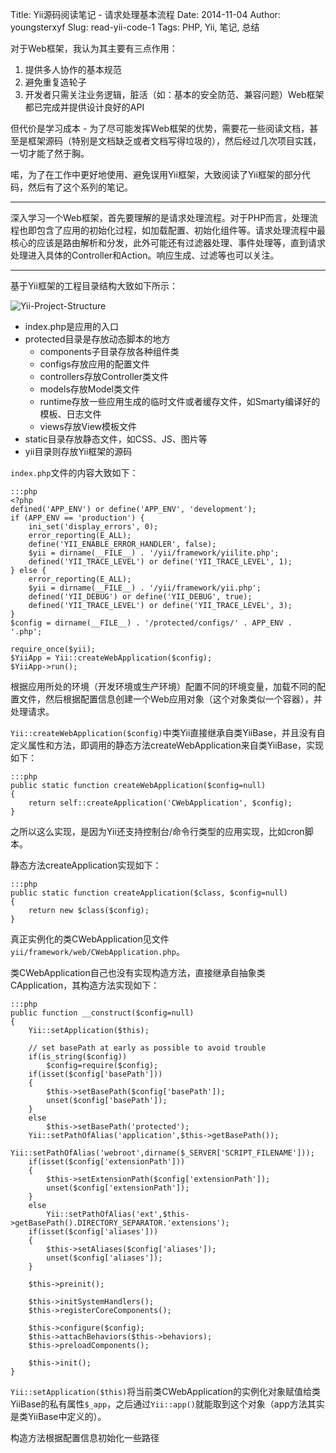 Title: Yii源码阅读笔记 - 请求处理基本流程
Date: 2014-11-04
Author: youngsterxyf
Slug: read-yii-code-1
Tags: PHP, Yii, 笔记, 总结

对于Web框架，我认为其主要有三点作用：

1. 提供多人协作的基本规范
2. 避免重复造轮子
3. 开发者只需关注业务逻辑，脏活（如：基本的安全防范、兼容问题）Web框架都已完成并提供设计良好的API

但代价是学习成本 - 为了尽可能发挥Web框架的优势，需要花一些阅读文档，甚至是框架源码（特别是文档缺乏或者文档写得垃圾的），然后经过几次项目实践，一切才能了然于胸。

喏，为了在工作中更好地使用、避免误用Yii框架，大致阅读了Yii框架的部分代码，然后有了这个系列的笔记。

------

深入学习一个Web框架，首先要理解的是请求处理流程。对于PHP而言，处理流程也即包含了应用的初始化过程，如加载配置、初始化组件等。请求处理流程中最核心的应该是路由解析和分发，此外可能还有过滤器处理、事件处理等，直到请求处理进入具体的Controller和Action。响应生成、过滤等也可以关注。

------

基于Yii框架的工程目录结构大致如下所示：

![Yii-Project-Structure](/assets/uploads/pics/yii-project-structure.png)

- index.php是应用的入口
- protected目录是存放动态脚本的地方
	- components子目录存放各种组件类
	- configs存放应用的配置文件
	- controllers存放Controller类文件
	- models存放Model类文件
	- runtime存放一些应用生成的临时文件或者缓存文件，如Smarty编译好的模板、日志文件
	- views存放View模板文件
- static目录存放静态文件，如CSS、JS、图片等
- yii目录则存放Yii框架的源码

`index.php`文件的内容大致如下：

	:::php
    <?php
    defined('APP_ENV') or define('APP_ENV', 'development');
	if (APP_ENV == 'production') {
    	ini_set('display_errors', 0);
    	error_reporting(E_ALL);
    	define('YII_ENABLE_ERROR_HANDLER', false);
    	$yii = dirname(__FILE__) . '/yii/framework/yiilite.php';
    	defined('YII_TRACE_LEVEL') or define('YII_TRACE_LEVEL', 1);
	} else {
    	error_reporting(E_ALL);
    	$yii = dirname(__FILE__) . '/yii/framework/yii.php';
    	defined('YII_DEBUG') or define('YII_DEBUG', true);
    	defined('YII_TRACE_LEVEL') or define('YII_TRACE_LEVEL', 3);
	}
	$config = dirname(__FILE__) . '/protected/configs/' . APP_ENV . '.php';

	require_once($yii);
	$YiiApp = Yii::createWebApplication($config);
	$YiiApp->run();

根据应用所处的环境（开发环境或生产环境）配置不同的环境变量，加载不同的配置文件，然后根据配置信息创建一个Web应用对象（这个对象类似一个容器），并处理请求。

`Yii::createWebApplication($config)`中类Yii直接继承自类YiiBase，并且没有自定义属性和方法，即调用的静态方法createWebApplication来自类YiiBase，实现如下：

	:::php
    public static function createWebApplication($config=null)
    {
    	return self::createApplication('CWebApplication', $config);
    }

之所以这么实现，是因为Yii还支持控制台/命令行类型的应用实现，比如cron脚本。

静态方法createApplication实现如下：

	:::php
    public static function createApplication($class, $config=null)
    {
    	return new $class($config);
    }

真正实例化的类CWebApplication见文件`yii/framework/web/CWebApplication.php`。

类CWebApplication自己也没有实现构造方法，直接继承自抽象类CApplication，其构造方法实现如下：

	:::php
    public function __construct($config=null)
	{
		Yii::setApplication($this);

		// set basePath at early as possible to avoid trouble
		if(is_string($config))
			$config=require($config);
		if(isset($config['basePath']))
		{
			$this->setBasePath($config['basePath']);
			unset($config['basePath']);
		}
		else
			$this->setBasePath('protected');
		Yii::setPathOfAlias('application',$this->getBasePath());
		Yii::setPathOfAlias('webroot',dirname($_SERVER['SCRIPT_FILENAME']));
		if(isset($config['extensionPath']))
		{
			$this->setExtensionPath($config['extensionPath']);
			unset($config['extensionPath']);
		}
		else
			Yii::setPathOfAlias('ext',$this->getBasePath().DIRECTORY_SEPARATOR.'extensions');
		if(isset($config['aliases']))
		{
			$this->setAliases($config['aliases']);
			unset($config['aliases']);
		}

		$this->preinit();

		$this->initSystemHandlers();
		$this->registerCoreComponents();

		$this->configure($config);
		$this->attachBehaviors($this->behaviors);
		$this->preloadComponents();

		$this->init();
	}

`Yii::setApplication($this)`将当前类CWebApplication的实例化对象赋值给类YiiBase的私有属性`$_app`，之后通过`Yii::app()`就能取到这个对象（app方法其实是类YiiBase中定义的）。

构造方法根据配置信息初始化一些路径
